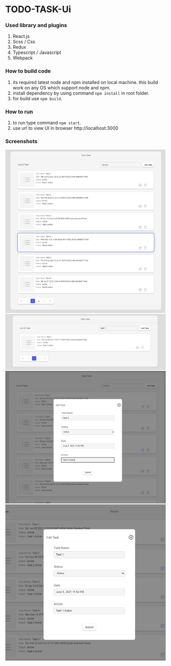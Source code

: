 # TODO-TASK-Ui
### Used library and plugins

1. React.js
2. Scss / Css
3. Redux
4. Typescript / Javascript
5. Webpack

### How to build code

1. its required latest node and npm installed on local machine. this build work on any OS which support node and npm.
2. install dependency by using command `npm install` in root folder.
3. for build use `npm build`.

### How to run
1. to run type command `npm start`.
2. use url to view UI in browser http://localhost:3000

### Screenshots
![1](screenshots/1.jpg)
![2](screenshots/2.jpg)
![3](screenshots/3.jpg)
![4](screenshots/4.jpg)

